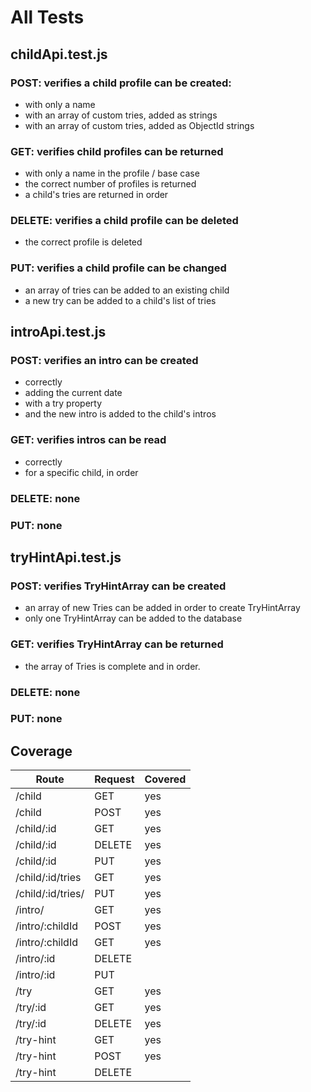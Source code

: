 # All Tests

## childApi.test.js

### POST: verifies a child profile can be created:
  * with only a name
  * with an array of custom tries, added as strings
  * with an array of custom tries, added as ObjectId strings

### GET: verifies child profiles can be returned
  * with only a name in the profile / base case
  * the correct number of profiles is returned
  * a child's tries are returned in order
  
### DELETE: verifies a child profile can be deleted
  * the correct profile is deleted

### PUT: verifies a child profile can be changed
  * an array of tries can be added to an existing child
  * a new try can be added to a child's list of tries

## introApi.test.js

### POST: verifies an intro can be created
  * correctly
  * adding the current date
  * with a try property
  * and the new intro is added to the child's intros

### GET: verifies intros can be read
  * correctly
  * for a specific child, in order

### DELETE: none

### PUT: none

## tryHintApi.test.js

### POST: verifies TryHintArray can be created
  * an array of new Tries can be added in order to create TryHintArray
  * only one TryHintArray can be added to the database

### GET: verifies TryHintArray can be returned
  * the array of Tries is complete and in order.

### DELETE: none

### PUT: none

## Coverage

| Route | Request | Covered |
| ----- | ------ | ----------- |
| /child | GET |  yes  |
| /child | POST | yes |
| /child/:id | GET | yes |
| /child/:id | DELETE | yes |
| /child/:id | PUT | yes |
| /child/:id/tries | GET | yes |
| /child/:id/tries/ | PUT | yes |
| /intro/ | GET | yes |
| /intro/:childId | POST | yes |
| /intro/:childId | GET | yes |
| /intro/:id | DELETE | |
| /intro/:id | PUT | |
| /try | GET | yes |
| /try/:id | GET | yes |
| /try/:id | DELETE | yes |
| /try-hint | GET | yes |
| /try-hint | POST | yes |
| /try-hint | DELETE | | 

